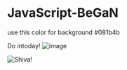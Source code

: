 # JavaScript-BeGaN

use this color for background
#081b4b

 Do intoday!
![image](https://user-images.githubusercontent.com/90677747/180599956-27c76d60-ec94-48c1-ac5e-d9159008516a.png)



    
![Shiva!](https://user-images.githubusercontent.com/90677747/177475417-6fbd2a65-deb1-41ab-abcd-a01ded3c1108.gif)


